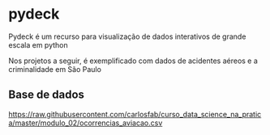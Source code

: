 # pydeck

Pydeck é um recurso para visualização de dados interativos de grande escala em python

Nos projetos a seguir, é exemplificado com dados de acidentes aéreos e a criminalidade em São Paulo



## Base de dados
https://raw.githubusercontent.com/carlosfab/curso_data_science_na_pratica/master/modulo_02/ocorrencias_aviacao.csv
